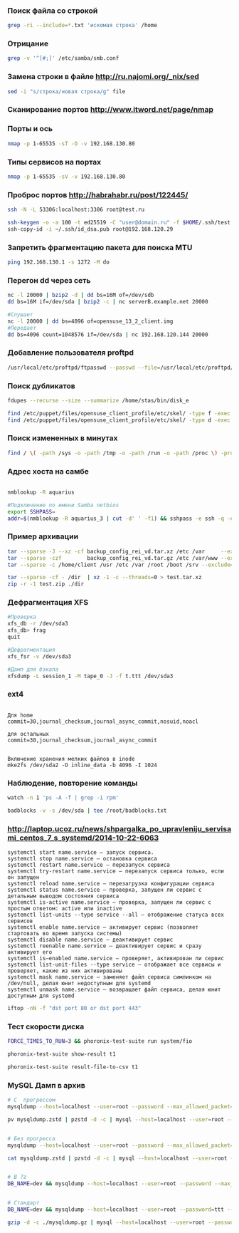 


### Поиск файла со строкой
```bash
grep -ri --include=*.txt 'искомая строка' /home
```

### Отрицание
```bash
grep -v '^[#;]' /etc/samba/smb.conf
```

### Замена строки в файле http://ru.najomi.org/_nix/sed
```bash
sed -i "s/строка/новая строка/g" file
```

### Сканирование портов http://www.itword.net/page/nmap

### Порты и ось
```bash
nmap -p 1-65535 -sT -O -v 192.168.130.80
```

### Типы сервисов на портах
```bash
nmap -p 1-65535 -sV -v 192.168.130.80
```

### Проброс портов  http://habrahabr.ru/post/122445/
```bash
ssh -N -L 53306:localhost:3306 root@test.ru

ssh-keygen -o -a 100 -t ed25519 -C "user@domain.ru" -f $HOME/.ssh/test
ssh-copy-id -i ~/.ssh/id_dsa.pub root@192.168.120.29
```


### Запретить фрагментацию пакета для поиска MTU
```bash
ping 192.168.130.1 -s 1272 -M do
```

### Перегон dd через сеть
```bash
nc -l 20000 | bzip2 -d | dd bs=16M of=/dev/sdb
dd bs=16M if=/dev/sda | bzip2 -c | nc serverB.example.net 20000

#Слушает
nc -l 20000 | dd bs=4096 of=opensuse_13_2_client.img
#Передает
dd bs=4096 count=1048576 if=/dev/sda | nc 192.168.120.144 20000

```

### Добавление пользователя proftpd
```bash
/usr/local/etc/proftpd/ftpasswd --passwd --file=/usr/local/etc/proftpd/passwd --name=new_sites --shell=/usr/sbin/nologin --home=/home/aquarius/domains/second_part --uid=2007 --gid=80
```

### Поиск дубликатов
```bash
fdupes --recurse --size --summarize /home/stas/bin/disk_e
```

```bash
find /etc/puppet/files/opensuse_client_profile/etc/skel/ -type f -exec chmod 644 {} +
find /etc/puppet/files/opensuse_client_profile/etc/skel/ -type d -exec chmod 755 {} +
```

### Поиск измененных в минутах
```bash
find / \( -path /sys -o -path /tmp -o -path /run -o -path /proc \) -prune -o -type f -mmin -1
```

### Адрес хоста на самбе
```bash

nmblookup -R aquarius

#Подключение по имени Samba netbios
export SSHPASS=
addr=$(nmblookup -R aquarius_3 | cut -d' ' -f1) && sshpass -e ssh -q -o "StrictHostKeyChecking=no" -o "UserKnownHostsFile=/dev/null" root@$addr
```

### Пример архивации
```bash
tar --sparse -J --xz -cf backup_config_rei_vd.tar.xz /etc /var     --exclude=/var/tmp
tar --sparse -czf        backup_config_rei_vd.tar.gz /etc /var/www --exclude=/var/tmp
tar --sparse -c /home/client /usr /etc /var /root /boot /srv --exclude=/var/tmp --exclule=/var/run | 7z a -m0=LZMA2 -mx=9 -si /home/stas/backup.tar.7z

tar --sparse -cf - /dir  | xz -1 -c --threads=0 > test.tar.xz
zip -r -1 test.zip ./dir
```

### Дефрагментация XFS

```bash
#Проверка
xfs_db -r /dev/sda3
xfs_db> frag
quit

#Дефрагментация
xfs_fsr -v /dev/sda3

#Дамп для бэкапа
xfsdump -L session_1 -M tape_0 -J -f t.ttt /dev/sda3

```

### ext4

```text

Для home
commit=30,journal_checksum,journal_async_commit,nosuid,noacl

для остальных
commit=30,journal_checksum,journal_async_commit


Включение хранения мелких файлов в inode
mke2fs /dev/sda2 -O inline_data -b 4096 -I 1024

```


### Наблюдение, повторение команды
```bash
watch -n 1 'ps -A -f | grep -i rpm'
```

```bash
badblocks -v -s /dev/sda | tee /root/badblocks.txt
```

### http://laptop.ucoz.ru/news/shpargalka_po_upravleniju_servisami_centos_7_s_systemd/2014-10-22-6063
```text
systemctl start name.service – запуск сервиса.
systemctl stop name.service — остановка сервиса
systemctl restart name.service — перезапуск сервиса
systemctl try-restart name.service — перезапуск сервиса только, если он запущен
systemctl reload name.service — перезагрузка конфигурации сервиса
systemctl status name.service — проверка, запущен ли сервис с детальным выводом состояния сервиса
systemctl is-active name.service — проверка, запущен ли сервис с простым ответом: active или inactive
systemctl list-units --type service --all – отображение статуса всех сервисов
systemctl enable name.service – активирует сервис (позволяет стартовать во время запуска системы)
systemctl disable name.service – деактивирует сервис
systemctl reenable name.service – деактивирует сервис и сразу активирует его
systemctl is–enabled name.service – проверяет, активирован ли сервис
systemctl list-unit-files --type service – отображает все сервисы и проверяет, какие из них активированы
systemctl mask name.service – заменяет файл сервиса симлинком на /dev/null, делая юнит недоступным для systemd
systemctl unmask name.service – возвращает файл сервиса, делая юнит доступным для systemd

```

```bash
iftop -nN -f "dst port 80 or dst port 443"

```

### Тест скорости диска
```bash
FORCE_TIMES_TO_RUN=3 && phoronix-test-suite run system/fio

phoronix-test-suite show-result t1

phoronix-test-suite result-file-to-csv t1

```


### MySQL  Дамп в архив

```bash
# С  прогрессом
mysqldump --host=localhost --user=root --password --max_allowed_packet=1000M --extended-insert --lock-tables --routines --quick  dev_db | pv | pzstd -3 -c > mysqldump.zstd

pv mysqldump.zstd | pzstd -d -c | mysql --host=localhost --user=root --password --database=t


# Без прогресса
mysqldump --host=localhost --user=root --password --max_allowed_packet=1000M --extended-insert --lock-tables --routines --quick  dev_db | pzstd -3 -c > mysqldump.zstd

cat mysqldump.zstd | pzstd -d -c | mysql --host=localhost --user=root --password --database=t


# В 7z
DB_NAME=dev && mysqldump --host=localhost --user=root --password --max_allowed_packet=1000M --extended-insert --lock-tables --routines --quick "$DB_NAME" | 7z a -si -mx=1 mysqldump_$DB_NAME.7z


# Стандарт 
DB_NAME=dev && mysqldump --host=localhost --user=root --password=ttt --max_allowed_packet=1000M --extended-insert --lock-tables --routines --quick "$DB_NAME" | gzip > mysqldump_$DB_NAME.gz

gzip -d -c ./mysqldump.gz | mysql --host=localhost --user=root --password --database=DB_NAME

```


